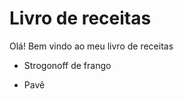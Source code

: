 # Livro de receitas 

Olá! Bem vindo ao meu livro de receitas 

- Strogonoff de frango

- Pavê

  



